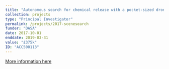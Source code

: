```yaml
---
title: "Autonomous search for chemical release with a pocket-sized drone"
collection: projects
type: "Principal Investigator"
permalink: /projects/2017-scenesearch
funder: "DASA"
date: 2017-10-01
enddate: 2019-03-31
value: "£375k"
ID: "ACC500113"
---
```


[More information here](https://www.gov.uk/government/news/autonomy-of-hazardous-scene-assessment-phase-2-minerva)
